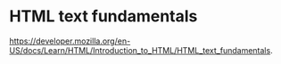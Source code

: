 # HTML text fundamentals

<https://developer.mozilla.org/en-US/docs/Learn/HTML/Introduction_to_HTML/HTML_text_fundamentals>.
